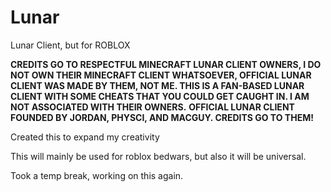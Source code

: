 # Lunar
Lunar Client, but for ROBLOX

**CREDITS GO TO RESPECTFUL MINECRAFT LUNAR CLIENT OWNERS, I DO NOT OWN THEIR MINECRAFT CLIENT WHATSOEVER, OFFICIAL LUNAR CLIENT WAS MADE BY THEM, NOT ME. THIS IS A FAN-BASED LUNAR CLIENT WITH SOME CHEATS THAT YOU COULD GET CAUGHT IN. I AM NOT ASSOCIATED WITH THEIR OWNERS.**
**OFFICIAL LUNAR CLIENT FOUNDED BY JORDAN, PHYSCI, AND MACGUY. CREDITS GO TO THEM!**

Created this to expand my creativity

This will mainly be used for roblox bedwars, but also it will be universal.

Took a temp break, working on this again.
